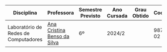 | Disciplina | Professora | Semestre Previsto | Ano Cursada | Grau Obtido | CodiCred | Carga Horária |
| --- | --- | --- | --- | --- | --- | --- |
| Laboratório de Redes de Computadores | [Ana Cristina Benso da Silva]() | 6º | 2024/2 |  | 98710-02 | 30 |
